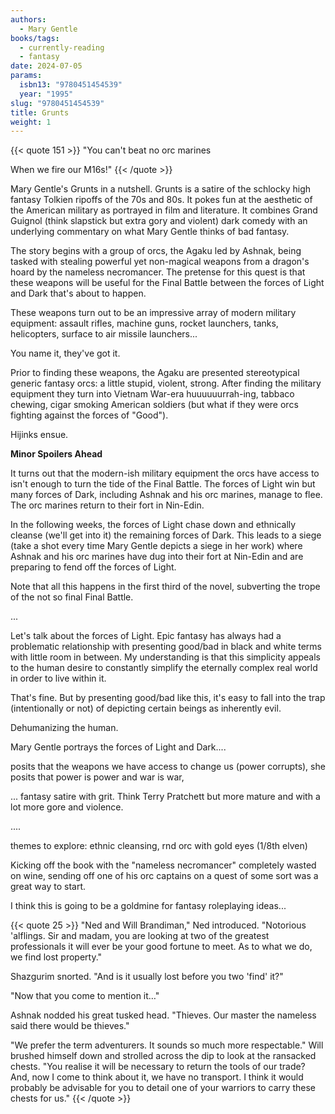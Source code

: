 ```yaml
---
authors:
  - Mary Gentle
books/tags:
  - currently-reading
  - fantasy
date: 2024-07-05
params:
  isbn13: "9780451454539"
  year: "1995"
slug: "9780451454539"
title: Grunts
weight: 1
---
```


{{< quote 151 >}}
"You can't beat no orc marines

When we fire our M16s!"
{{< /quote >}}

Mary Gentle's Grunts in a nutshell. Grunts is a satire of the schlocky high fantasy Tolkien ripoffs of the 70s and 80s. It pokes fun at the aesthetic of the American military as portrayed in film and literature. It combines Grand Guignol (think slapstick but extra gory and violent) dark comedy with an underlying commentary on what Mary Gentle thinks of bad fantasy.  

The story begins with a group of orcs, the Agaku led by Ashnak, being tasked with stealing powerful yet non-magical weapons from a dragon's hoard by the nameless necromancer. The pretense for this quest is that these weapons will be useful for the Final Battle between the forces of Light and Dark that's about to happen.

These weapons turn out to be an impressive array of modern military equipment: assault rifles, machine guns, rocket launchers, tanks, helicopters, surface to air missile launchers...

You name it, they've got it.

Prior to finding these weapons, the Agaku are presented stereotypical generic fantasy orcs: a little stupid, violent, strong. After finding the military equipment they turn into Vietnam War-era huuuuuurrah-ing, tabbaco chewing, cigar smoking American soldiers (but what if they were orcs fighting against the forces of "Good").

Hijinks ensue.

**Minor Spoilers Ahead**

It turns out that the modern-ish military equipment the orcs have access to isn't enough to turn the tide of the Final Battle. The forces of Light win but many forces of Dark, including Ashnak and his orc marines, manage to flee. The orc marines return to their fort in Nin-Edin.

In the following weeks, the forces of Light chase down and ethnically cleanse (we'll get into it) the remaining forces of Dark. This leads to a siege (take a shot every time Mary Gentle depicts a siege in her work) where Ashnak and his orc marines have dug into their fort at Nin-Edin and are preparing to fend off the forces of Light.

Note that all this happens in the first third of the novel, subverting the trope of the not so final Final Battle.

...


Let's talk about the forces of Light. Epic fantasy has always had a problematic relationship with presenting good/bad in black and white terms with little room in between. My understanding is that this simplicity appeals to the human desire to constantly simplify the eternally complex real world in order to live within it.

That's fine. But by presenting good/bad like this, it's easy to fall into the trap (intentionally or not) of depicting certain beings as inherently evil. 

Dehumanizing the human.

Mary Gentle portrays the forces of Light and Dark....


 posits that the weapons we have access to change us (power corrupts), she posits that power is power and war is war,

... fantasy satire with grit. Think Terry Pratchett but more mature and with a lot more gore and violence.

....

themes to explore: ethnic cleansing,  rnd orc with gold eyes (1/8th elven)

<!--more-->

Kicking off the book with the "nameless necromancer" completely wasted on wine, sending off one of his orc captains on a quest of some sort was a great way to start.

I think this is going to be a goldmine for fantasy roleplaying ideas...

{{< quote 25 >}} "Ned and Will Brandiman," Ned introduced. "Notorious 'alflings. Sir and madam, you are looking at two of the greatest professionals it will ever be your good fortune to meet. As to what we do, we find lost property."

Shazgurim snorted. "And is it usually lost before you two 'find' it?"

"Now that you come to mention it…"

Ashnak nodded his great tusked head. "Thieves. Our master the nameless said there would be thieves."

"We prefer the term adventurers. It sounds so much more respectable." Will brushed himself down and strolled across the dip to look at the ransacked chests. "You realise it will be necessary to return the tools of our trade? And, now I come to think about it, we have no transport. I think it would probably be advisable for you to detail one of your warriors to carry these chests for us." {{< /quote >}}
